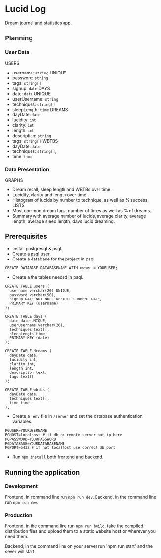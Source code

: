 # Lucid Log
Dream journal and statistics app.
## Planning
### User Data
USERS
 - username: `string` UNIQUE
 - password: `string`
 - tags: `string[]`
 - signup: `date`
DAYS
 - date: `date` UNIQUE
 - userUsername: `string`
 - techniques: `string[]`
 - sleepLength: `time`
DREAMS
 - dayDate: `date`
 - lucidity: `int`
 - clarity: `int`
 - length: `int`
 - description: `string`
 - tags: `string[]`
WBTBS
 - dayDate: `date`
 - techniques: `string[]`,
 - time: `time`
### Data Presentation
GRAPHS
 - Dream recall, sleep length and WBTBs over time.
 - Lucidity, clarity and length over time.
 - Histogram of lucids by number to technique, as well as % success.
LISTS
 - Most common dream tags, number of times as well as % of dreams.
 - Summary with average number of lucids, average clarity, average length, average sleep length, days lucid dreaming.
## Prerequisites
 - Install postgresql & psql.
 - [Create a psql user](https://www.postgresql.org/docs/12/sql-createuser.html)
 - Create a database for the project in psql
```
CREATE DATABASE DATABASENAME WITH owner = YOURUSER;
```
 - Create a the tables needed in psql.
```
CREATE TABLE users (
  username varchar(20) UNIQUE,
  password varchar(50),
  signup DATE NOT NULL DEFAULT CURRENT_DATE,
  PRIMARY KEY (username)
);

CREATE TABLE days (
  date date UNIQUE,
  userUsername varchar(20),
  techniques text[],
  sleepLength time,
  PRIMARY KEY (date)
);

CREATE TABLE dreams (
  dayDate date,
  lucidity int,
  clarity int,
  length int,
  description text,
  tags text[]
);

CREATE TABLE wbtbs (
  dayDate date,
  techniques text[],
  time time
);
```
 - Create a `.env` file in `/server` and set the database authentication variables.
```
PGUSER=YOURUSERNAME
PGHOST=localhost # if db on remote server put ip here
PGPASSWORD=YOURPASSWORD
PGDATABASE=YOURDATABASENAME
PGPORT=5432 # if not localhost use correct db port
```
 - Run `npm install` both frontend and backend.
## Running the application
### Development
Frontend, in command line run `npm run dev`.
Backend, in the command line run `npm run dev`.
### Production
Frontend, in the command line run `npm run build`, take the compiled distribution files and upload them to a static website host or wherever you need them.

Backend, in the command line on your server run 'npm run start' and the sever will start.

